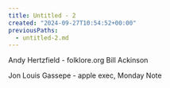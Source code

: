 ```yaml
---
title: Untitled - 2
created: "2024-09-27T10:54:52+00:00"
previousPaths:
  - untitled-2.md
---
```

Andy Hertzfield - folklore.org
Bill Ackinson

Jon Louis Gassepe - apple exec, Monday Note

